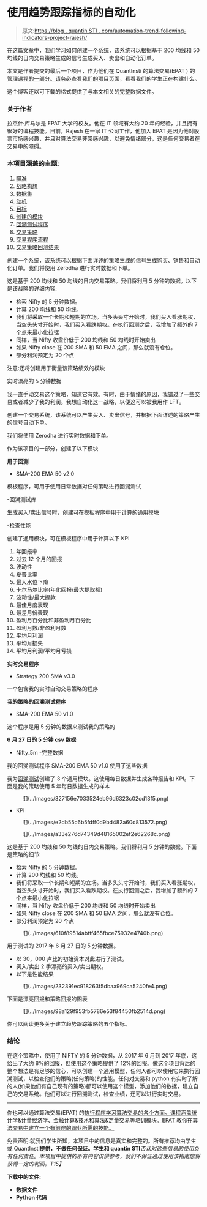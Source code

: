 # 使用趋势跟踪指标的自动化

> 原文:[https://blog . quantin STI . com/automation-trend-following-indicators-project-rajesh/](https://blog.quantinsti.com/automation-trend-following-indicators-project-rajesh/)

在这篇文章中，我们学习如何创建一个系统，该系统可以根据基于 200 均线和 50 均线的日内交易策略生成的信号生成买入、卖出和自动化订单。

本文是作者提交的最后一个项目，作为他们在 QuantInsti 的算法交易(EPAT ) 的[管理课程的一部分。请务必查看我们的](https://www.quantinsti.com/epat)[项目页面](/tag/epat-trading-projects/)，看看我们的学生正在构建什么。

这个博客还以可下载的格式提供了与本文相关的完整数据文件。

### **关于作者**

拉杰什·库马尔是 EPAT 大学的校友。他在 IT 领域有大约 20 年的经验，并且拥有很好的编程技能。目前，Rajesh 在一家 IT 公司工作，他加入 EPAT 是因为他对股票市场感兴趣，并且对算法交易非常感兴趣，以避免情绪部分，这是任何交易者在交易中的障碍。

### **本项目涵盖的主题:**

1.  [瞄准](#aim)
2.  [战略构想](#strategy-idea)
3.  [数据集](#dataset)
4.  [动机](#motivation)
5.  [目标](#objective)
6.  [创建的模块](#modules-created)
7.  [回溯测试程序](#backtest-program)
8.  [交易策略](#trading-strategy)
9.  [交易程序流程](#trading-program-flow)
10.  [交易策略回测结果](#backtest-result-trading-strategy)

创建一个系统，该系统可以根据下面详述的策略生成的信号生成购买、销售和自动化订单。我们将使用 Zerodha 进行实时数据和下单。

这是基于 200 均线和 50 均线的日内交易策略。我们将利用 5 分钟的数据。以下是该战略的详细内容:

*   检索 Nifty 的 5 分钟数据。
*   计算 200 均线和 50 均线。
*   我们将采取一个长期和短期的立场。当多头头寸开始时，我们买入看涨期权，当空头头寸开始时，我们买入看跌期权。在执行回测之后，我增加了额外的 7 个点来最小化拉锯
*   同样，当 Nifty 收盘价低于 200 均线和 50 均线时开始卖出
*   如果 Nifty close 在 200 SMA 和 50 EMA 之间，那么就没有仓位。
*   部分利润预定为 20 个点

注意:还将创建用于衡量该策略绩效的模块

实时漂亮的 5 分钟数据

我一直手动交易这个策略，知道它有效。有时，由于情绪的原因，我错过了一些交易或者减少了我的利润。我想自动化这一战略，以便这可以被我用作 LFT。

创建一个交易系统，该系统可以产生买入、卖出信号，并根据下面详述的策略产生的信号自动下单。

我们将使用 Zerodha 进行实时数据和下单。

作为该项目的一部分，创建了以下模块

**用于回测**

- SMA-200 EMA 50 v2.0

模板程序，可用于使用日常数据对任何策略进行回溯测试

-回溯测试库

生成买入/卖出信号时，创建可在模板程序中用于计算的通用模块

-检查性能

创建了通用模块，可在模板程序中用于计算以下 KPI

1.  年回报率
2.  过去 12 个月的回报
3.  波动性
4.  夏普比率
5.  最大水位下降
6.  卡尔马尔比率(年化回报/最大提取额)
7.  波动性/最大提款
8.  最佳月度表现
9.  最差月份表现
10.  盈利月百分比和非盈利月百分比
11.  盈利月数/非盈利月数
12.  平均月利润
13.  平均月损失
14.  平均月利润/平均月亏损

**实时交易程序**

- Strategy 200 SMA v3.0

一个包含我的实时自动交易策略的程序

**我的策略的回溯测试程序**

- SMA-200 EMA 50 v1.0

这个程序是用 5 分钟的数据来测试我的策略的

**6 月 27 日的 5 分钟 csv 数据**

- Nifty_5m -完整数据

我的回溯测试程序 SMA-200 EMA 50 v1.0 使用了这些数据

我为[回溯测试](/backtesting/)创建了 3 个通用模块。这使用每日数据并生成各种报告和 KPI。下面是我的策略使用 5 年每日数据生成的样本

<figure class="kg-card kg-image-card kg-width-full">![](../Images/327156e7033524eb96d6323c02cd13f5.png)</figure>

*   KPI

<figure class="kg-card kg-image-card kg-width-full">![](../Images/e2db55c6b5fdff0d9bd482a60d813572.png)</figure>

<figure class="kg-card kg-image-card kg-width-full">![](../Images/a33e276d74349d48165002ef2e62268c.png)</figure>

这是基于 200 均线和 50 均线的日内交易策略。我们将利用 5 分钟的数据。下面是策略的细节:

*   检索 Nifty 的 5 分钟数据。
*   计算 200 均线和 50 均线。
*   我们将采取一个长期和短期的立场。当多头头寸开始时，我们买入看涨期权，当空头头寸开始时，我们买入看跌期权。在执行回测之后，我增加了额外的 7 个点来最小化拉锯
*   同样，当 Nifty 收盘价低于 200 均线和 50 均线时开始卖出
*   如果 Nifty close 在 200 SMA 和 50 EMA 之间，那么就没有仓位。
*   部分利润预定为 20 个点

<figure class="kg-card kg-image-card">![](../Images/610f89514abfff465fbce75932e4740b.png)</figure>

用于测试的 2017 年 6 月 27 日的 5 分钟数据。

*   以 30，000 卢比的初始资本对此进行了测试。
*   买入/卖出 2 手漂亮的买入/卖出期权。
*   以下是性能结果

<figure class="kg-card kg-image-card">![](../Images/232391ec918263f5dbaa969ca5240fe4.png)</figure>

下面是漂亮回报和策略回报的图表

<figure class="kg-card kg-image-card">![](../Images/98a129f953fb5786e53f84450fb2514d.png)</figure>

你可以阅读更多关于建立趋势跟踪策略的五个指标。

### **结论**

在这个策略中，使用了 NIFTY 的 5 分钟数据，从 2017 年 6 月到 2017 年底，这给出了大约 8%的回报，但使用这个策略提供了 12%的回报。做这个项目背后的整个想法是有足够的信心，可以创建一个通用模型，任何人都可以使用它来执行回溯测试，以检查他们的策略(任何策略)的性能。任何对交易和 python 有实时了解的人(如果他们有自己现有的策略)都可以使用这个模型，添加他们的数据，建立自己的交易系统。他们可以进行回溯测试，检查业绩，还可以进行实时交易。

* * *

你也可以通过算法交易(EPAT) 的[执行程序学习算法交易的各个方面。课程涵盖统计学&计量经济学、金融计算&技术和算法&定量交易等培训模块。EPAT 教你在算法交易中建立一个有前途的职业所需的技能。](https://www.quantinsti.com/epat/)

免责声明:就我们学生所知，本项目中的信息是真实和完整的。所有推荐均由学生或 QuantInsti**提供，不做任何保证。学生和 quantin STI***否认对这些信息的使用负有任何责任。本项目中提供的所有内容仅供参考，我们不保证通过使用该指南您将获得一定的利润。*T15】**

****下载中的文件:****

*   **数据文件**
*   **Python 代码**